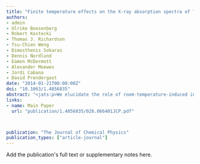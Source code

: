 ```yaml
---
title: "Finite temperature effects on the X-ray absorption spectra of lithium compounds: First-principles interpretation of X-ray Raman measurements"
authors:
- admin
- Ulrike Boesenberg
- Robert Kostecki
- Thomas J. Richardson
- Tsu-Chien Weng
- Dimosthenis Sokaras
- Dennis Nordlund
- Eamon McDermott
- Alexander Moewes
- Jordi Cabana
- David Prendergast
date: "2014-01-21T00:00:00Z"
doi: "10.1063/1.4856835"
abstract: "<jats:p>We elucidate the role of room-temperature-induced instantaneous structural distortions in the Li K-edge X-ray absorption spectra (XAS) of crystalline LiF, Li2SO4, Li2O, Li3N, and Li2CO3 using high resolution X-ray Raman spectroscopy (XRS) measurements and first-principles density functional theory calculations within the eXcited electron and Core Hole approach. Based on thermodynamic sampling via ab initio molecular dynamics simulations, we find calculated XAS in much better agreement with experiment than those computed using the rigid crystal structure alone. We show that local instantaneous distortion of the atomic lattice perturbs the symmetry of the Li 1s core-excited-state electronic structure, broadening spectral line-shapes and, in some cases, producing additional spectral features. The excellent agreement with high-resolution XRS measurements validates the accuracy of our first-principles approach to simulating XAS, and provides both accurate benchmarks for model compounds and a predictive theoretical capability for identification and characterization of multi-component systems, such as lithium-ion batteries, under working conditions.</jats:p>"
links:
- name: Main Paper
  url: "publication/1.4856835/026.066401JCP.pdf"



publication: "The Journal of Chemical Physics"
publication_types: ["article-journal"]
---
```


Add the publication's full text or supplementary notes here.
